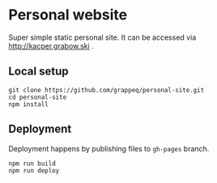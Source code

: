 # Personal website
Super simple static personal site. It can be accessed via http://kacper.grabow.ski .

## Local setup
```
git clone https://github.com/grappeq/personal-site.git
cd personal-site
npm install
```

## Deployment
Deployment happens by publishing files to `gh-pages` branch.
```
npm run build
npm run deploy
``` 
